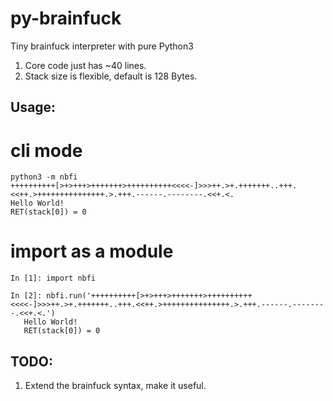 # py-brainfuck
Tiny brainfuck interpreter with pure Python3

1. Core code just has ~40 lines.
2. Stack size is flexible, default is 128 Bytes.

## Usage:

# cli mode
```
python3 -m nbfi
++++++++++[>+>+++>+++++++>++++++++++<<<<-]>>>++.>+.+++++++..+++.<<++.>+++++++++++++++.>.+++.------.--------.<<+.<.
Hello World!
RET(stack[0]) = 0
```
# import as a module
```
In [1]: import nbfi

In [2]: nbfi.run('++++++++++[>+>+++>+++++++>++++++++++<<<<-]>>>++.>+.+++++++..+++.<<++.>+++++++++++++++.>.+++.------.--------.<<+.<.')
   Hello World!
   RET(stack[0]) = 0
```

## TODO:
1. Extend the brainfuck syntax, make it useful.
